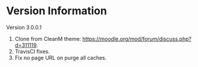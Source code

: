 Version Information
===================
Version 3.0.0.1
  1. Clone from CleanM theme: https://moodle.org/mod/forum/discuss.php?d=311119.
  2. TravisCI fixes.
  3. Fix no page URL on purge all caches.
